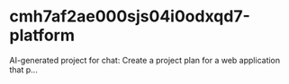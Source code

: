 # cmh7af2ae000sjs04i0odxqd7-platform
AI-generated project for chat: Create a project plan for a web application that p...
